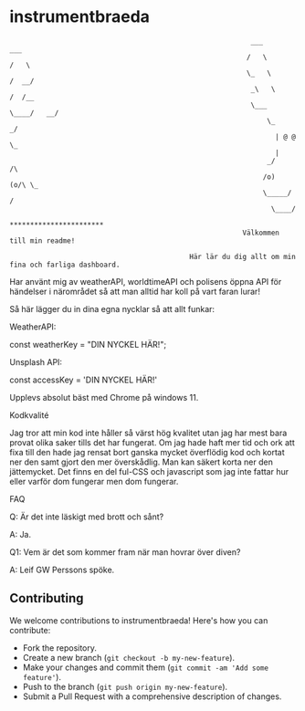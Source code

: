 # instrumentbraeda
                                                               ___            ___
                                                              /   \          /   \
                                                              \_   \        /  __/
                                                               _\   \      /  /__
                                                               \___  \____/   __/
                                                                   \_       _/
                                                                     | @ @  \_
                                                                     |
                                                                   _/     /\
                                                                  /o)  (o/\ \_
                                                                  \_____/ /
                                                                    \____/
                                                              ***********************
                                                             Välkommen till min readme! 
                                                      
                                                Här lär du dig allt om min fina och farliga dashboard.
                                                

Har använt mig av weatherAPI, worldtimeAPI och polisens öppna API för händelser i närområdet så att man alltid har koll på vart faran lurar!

Så här lägger du in dina egna nycklar så att allt funkar:

WeatherAPI:

const weatherKey = "DIN NYCKEL HÄR!";

Unsplash API:

const accessKey = 'DIN NYCKEL HÄR!'



Upplevs absolut bäst med Chrome på windows 11.

Kodkvalité

Jag tror att min kod inte håller så värst hög kvalitet utan jag har mest bara provat olika saker tills det har fungerat. Om jag hade haft mer tid och ork att fixa till den hade jag rensat bort ganska mycket överflödig kod och kortat ner den samt gjort den mer överskådlig. Man kan säkert korta ner den jättemycket. Det finns en del ful-CSS och javascript som jag inte fattar hur eller varför dom fungerar men dom fungerar.

FAQ

Q: Är det inte läskigt med brott och sånt?

A: Ja.

Q1: Vem är det som kommer fram när man hovrar över diven?

A: Leif GW Perssons spöke.

## Contributing
We welcome contributions to instrumentbraeda! Here's how you can contribute:
- Fork the repository.
- Create a new branch (`git checkout -b my-new-feature`).
- Make your changes and commit them (`git commit -am 'Add some feature'`).
- Push to the branch (`git push origin my-new-feature`).
- Submit a Pull Request with a comprehensive description of changes.

